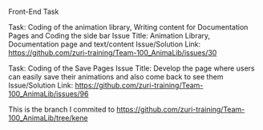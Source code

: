 Front-End Task

Task: Coding of the animation library, Writing content for Documentation Pages and Coding the side bar
Issue Title: Animation Library, Documentation page and text/content
Issue/Solution Link: https://github.com/zuri-training/Team-100_AnimaLib/issues/30

Task: Coding of the Save Pages 
Issue Title: Develop the page where users can easily save their animations and also come back to see them
Issue/Solution Link: https://github.com/zuri-training/Team-100_AnimaLib/issues/96

This is the branch I commited to
https://github.com/zuri-training/Team-100_AnimaLib/tree/kene
